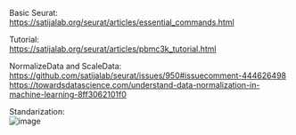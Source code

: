 Basic Seurat: <br>
https://satijalab.org/seurat/articles/essential_commands.html

Tutorial: <br>
https://satijalab.org/seurat/articles/pbmc3k_tutorial.html

NormalizeData and ScaleData: <br>
https://github.com/satijalab/seurat/issues/950#issuecomment-444626498 <br>
https://towardsdatascience.com/understand-data-normalization-in-machine-learning-8ff3062101f0

Standarization: <br>
![image](https://user-images.githubusercontent.com/77600778/120001621-9673b900-bf99-11eb-873d-da6c0e5a9fb9.png)

